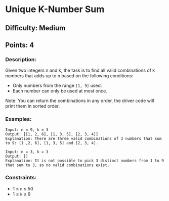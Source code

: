 # Unique K-Number Sum
## Difficulty: Medium
## Points: 4
### Description:
Given two integers n and k, the task is to find all valid combinations of k numbers that adds up to n based on the following conditions:
- Only numbers from the range `[1, 9]` used.
- Each number can only be used at most once.

Note: You can return the combinations in any order, the driver code will print them in sorted order.

### Examples:
```
Input: n = 9, k = 3
Output: [[1, 2, 6], [1, 3, 5], [2, 3, 4]]
Explanation: There are three valid combinations of 3 numbers that sum to 9: [1 ,2, 6], [1, 3, 5] and [2, 3, 4].
```
```
Input: n = 3, k = 3
Output: []
Explanation: It is not possible to pick 3 distinct numbers from 1 to 9 that sum to 3, so no valid combinations exist.
```
### Constraints:
- 1 ≤ `n` ≤ 50
- 1 ≤ `k` ≤ 9